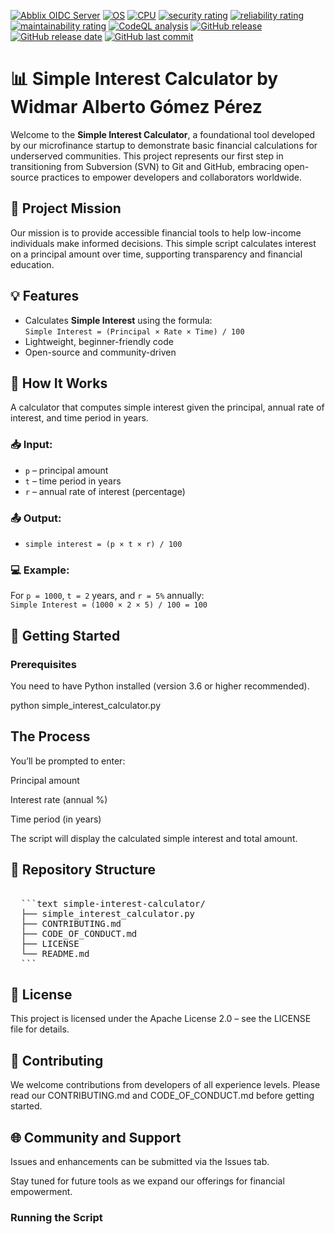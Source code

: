<a name="top"></a>
[![Abblix OIDC Server](https://resources.abblix.com/imgs/jpg/abblix-oidc-server-github-banner.jpg)](https://www.abblix.com/abblix-oidc-server)
[![OS](https://img.shields.io/badge/OS-linux%2C%20windows%2C%20macOS-0078D4)](https://docs.abblix.com/docs/technical-requirements)
[![CPU](https://img.shields.io/badge/CPU-x86%2C%20x64%2C%20ARM%2C%20ARM64-FF8C00)](https://docs.abblix.com/docs/technical-requirements)
[![security rating](https://sonarcloud.io/api/project_badges/measure?project=Abblix_Oidc.Server&metric=security_rating)](https://sonarcloud.io/summary/overall?id=Abblix_Oidc.Server)
[![reliability rating](https://sonarcloud.io/api/project_badges/measure?project=Abblix_Oidc.Server&metric=reliability_rating)](https://sonarcloud.io/summary/overall?id=Abblix_Oidc.Server)
[![maintainability rating](https://sonarcloud.io/api/project_badges/measure?project=Abblix_Oidc.Server&metric=sqale_rating)](https://sonarcloud.io/summary/overall?id=Abblix_Oidc.Server)
[![CodeQL analysis](https://github.com/Abblix/Oidc.Server/actions/workflows/codeql-analysis.yml/badge.svg)](https://github.com/Abblix/Oidc.Server/security/code-scanning?query=is%3Aopen)
[![GitHub release](https://img.shields.io/github/v/release/Abblix/Oidc.Server)](#)
[![GitHub release date](https://img.shields.io/github/release-date/Abblix/Oidc.Server)](#)
[![GitHub last commit](https://img.shields.io/github/last-commit/Abblix/Oidc.Server)](#)

# 📊 Simple Interest Calculator by Widmar Alberto Gómez Pérez

Welcome to the **Simple Interest Calculator**, a foundational tool developed by our microfinance startup to demonstrate basic financial calculations for underserved communities. This project represents our first step in transitioning from Subversion (SVN) to Git and GitHub, embracing open-source practices to empower developers and collaborators worldwide.

## 🌟 Project Mission

Our mission is to provide accessible financial tools to help low-income individuals make informed decisions. This simple script calculates interest on a principal amount over time, supporting transparency and financial education.

## 💡 Features

- Calculates **Simple Interest** using the formula:  
  `Simple Interest = (Principal × Rate × Time) / 100`
- Lightweight, beginner-friendly code
- Open-source and community-driven

## 🧮 How It Works

A calculator that computes simple interest given the principal, annual rate of interest, and time period in years.

### 📥 Input:
- `p` – principal amount  
- `t` – time period in years  
- `r` – annual rate of interest (percentage)

### 📤 Output:
- `simple interest = (p × t × r) / 100`

### 💻 Example:
For `p = 1000`, `t = 2` years, and `r = 5%` annually:  
`Simple Interest = (1000 × 2 × 5) / 100 = 100`

## 🚀 Getting Started

### Prerequisites

You need to have Python installed (version 3.6 or higher recommended).

python simple_interest_calculator.py

## The Process

You’ll be prompted to enter:

Principal amount

Interest rate (annual %)

Time period (in years)

The script will display the calculated simple interest and total amount.

## 📂 Repository Structure

<pre lang="markdown"> 
  ```text simple-interest-calculator/ 
  ├── simple_interest_calculator.py 
  ├── CONTRIBUTING.md 
  ├── CODE_OF_CONDUCT.md 
  ├── LICENSE 
  └── README.md 
  ``` </pre>

## 📜 License
This project is licensed under the Apache License 2.0 – see the LICENSE file for details.

## 🙌 Contributing
We welcome contributions from developers of all experience levels. Please read our CONTRIBUTING.md and CODE_OF_CONDUCT.md before getting started.

## 🌐 Community and Support
Issues and enhancements can be submitted via the Issues tab.

Stay tuned for future tools as we expand our offerings for financial empowerment.

### Running the Script

```bash
